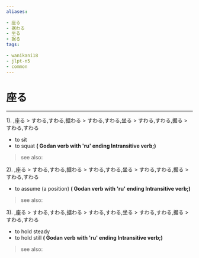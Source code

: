 ```yaml
---
aliases:
    
- 座る
- 据わる
- 坐る
- 据る
tags:
    
- wanikani18
- jlpt-n5
- common
---
```


# 座る
---
1).
,座る > すわる,すわる,据わる > すわる,すわる,坐る > すわる,すわる,据る > すわる,すわる

- to sit
- to squat
**( Godan verb with 'ru' ending Intransitive verb;)**
> see also: 
            
2).
,座る > すわる,すわる,据わる > すわる,すわる,坐る > すわる,すわる,据る > すわる,すわる

- to assume (a position)
**( Godan verb with 'ru' ending Intransitive verb;)**
> see also: 
            
3).
,座る > すわる,すわる,据わる > すわる,すわる,坐る > すわる,すわる,据る > すわる,すわる

- to hold steady
- to hold still
**( Godan verb with 'ru' ending Intransitive verb;)**
> see also: 
            